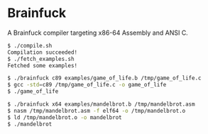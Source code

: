 # Brainfuck
A Brainfuck compiler targeting x86-64 Assembly and ANSI C.

```sh
$ ./compile.sh
Compilation succeeded!
$ ./fetch_examples.sh
Fetched some examples!
```

```sh
$ ./brainfuck c89 examples/game_of_life.b /tmp/game_of_life.c
$ gcc -std=c89 /tmp/game_of_life.c -o game_of_life
$ ./game_of_life
```

```sh
$ ./brainfuck x64 examples/mandelbrot.b /tmp/mandelbrot.asm
$ nasm /tmp/mandelbrot.asm -f elf64 -o /tmp/mandelbrot.o
$ ld /tmp/mandelbrot.o -o mandelbrot
$ ./mandelbrot
```
